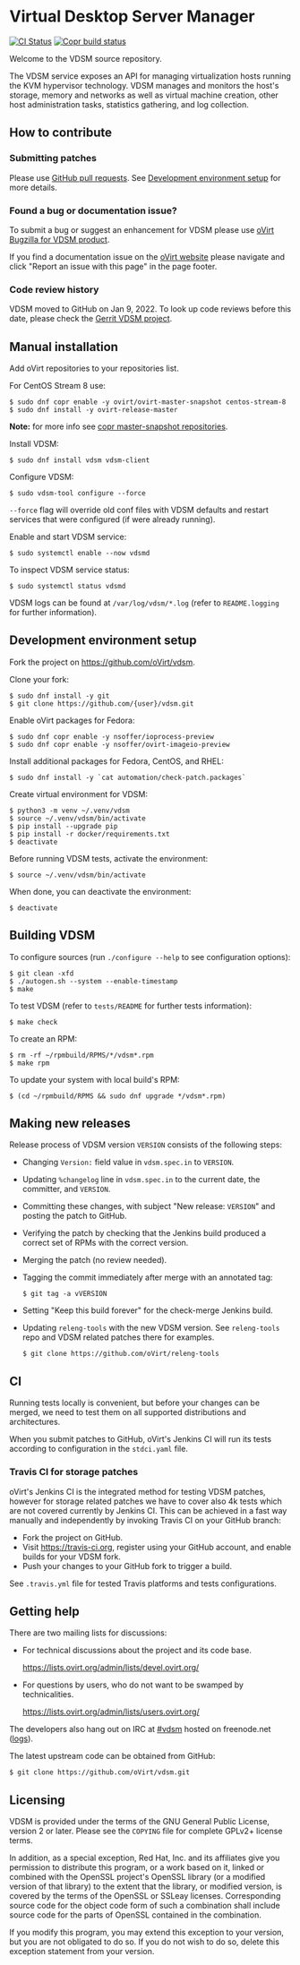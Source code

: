 # Virtual Desktop Server Manager

[![CI Status](https://github.com/oVirt/vdsm/actions/workflows/ci.yml/badge.svg)](https://github.com/oVirt/vdsm/actions)
[![Copr build status](https://copr.fedorainfracloud.org/coprs/ovirt/ovirt-master-snapshot/package/vdsm/status_image/last_build.png)](https://copr.fedorainfracloud.org/coprs/ovirt/ovirt-master-snapshot/package/vdsm/)

Welcome to the VDSM source repository.

The VDSM service exposes an API for managing virtualization
hosts running the KVM hypervisor technology. VDSM manages and monitors
the host's storage, memory and networks as well as virtual machine
creation, other host administration tasks, statistics gathering, and
log collection.

## How to contribute

### Submitting patches

Please use [GitHub pull requests](https://github.com/oVirt/vdsm/pulls).
See [Development environment setup](#development-environment-setup) for more details.

### Found a bug or documentation issue?

To submit a bug or suggest an enhancement for VDSM please use
[oVirt Bugzilla for VDSM product](https://bugzilla.redhat.com/enter_bug.cgi?product=vdsm).

If you find a documentation issue on the [oVirt website](https://www.ovirt.org) please navigate
and click "Report an issue with this page" in the page footer.

### Code review history

VDSM moved to GitHub on Jan 9, 2022. To look up code reviews before this
date, please check the [Gerrit VDSM project](https://gerrit.ovirt.org/q/project:vdsm+is:merged).

## Manual installation

Add oVirt repositories to your repositories list.

For CentOS Stream 8 use:
```shell
$ sudo dnf copr enable -y ovirt/ovirt-master-snapshot centos-stream-8
$ sudo dnf install -y ovirt-release-master
```

**Note:** for more info see
[copr master-snapshot repositories](https://copr.fedorainfracloud.org/coprs/ovirt/ovirt-master-snapshot/).

Install VDSM:
```shell
$ sudo dnf install vdsm vdsm-client
```

Configure VDSM:
```shell
$ sudo vdsm-tool configure --force
```

`--force` flag will override old conf files with VDSM defaults and
restart services that were configured (if were already running).

Enable and start VDSM service:
```shell
$ sudo systemctl enable --now vdsmd
```

To inspect VDSM service status:
```shell
$ sudo systemctl status vdsmd
```

VDSM logs can be found at `/var/log/vdsm/*.log` (refer to `README.logging` for further information).


## Development environment setup

Fork the project on https://github.com/oVirt/vdsm.

Clone your fork:
```shell
$ sudo dnf install -y git
$ git clone https://github.com/{user}/vdsm.git
```

Enable oVirt packages for Fedora:
```shell
$ sudo dnf copr enable -y nsoffer/ioprocess-preview
$ sudo dnf copr enable -y nsoffer/ovirt-imageio-preview
```

Install additional packages for Fedora, CentOS, and RHEL:
```shell
$ sudo dnf install -y `cat automation/check-patch.packages`
```

Create virtual environment for VDSM:
```shell
$ python3 -m venv ~/.venv/vdsm
$ source ~/.venv/vdsm/bin/activate
$ pip install --upgrade pip
$ pip install -r docker/requirements.txt
$ deactivate
```

Before running VDSM tests, activate the environment:
```shell
$ source ~/.venv/vdsm/bin/activate
```

When done, you can deactivate the environment:
```shell
$ deactivate
```

## Building VDSM

To configure sources (run `./configure --help` to see configuration options):
```shell
$ git clean -xfd
$ ./autogen.sh --system --enable-timestamp
$ make
```

To test VDSM (refer to `tests/README` for further tests information):
```shell
$ make check
```

To create an RPM:
```shell
$ rm -rf ~/rpmbuild/RPMS/*/vdsm*.rpm
$ make rpm
```

To update your system with local build's RPM:
```shell
$ (cd ~/rpmbuild/RPMS && sudo dnf upgrade */vdsm*.rpm)
```

## Making new releases

Release process of VDSM version `VERSION` consists of the following
steps:

- Changing `Version:` field value in `vdsm.spec.in` to `VERSION`.

- Updating `%changelog` line in `vdsm.spec.in` to the current date,
  the committer, and `VERSION`.

- Committing these changes, with subject "New release: `VERSION`" and
  posting the patch to GitHub.

- Verifying the patch by checking that the Jenkins build produced a
  correct set of RPMs with the correct version.

- Merging the patch (no review needed).

- Tagging the commit immediately after merge with an annotated tag:
  ```shell
  $ git tag -a vVERSION
  ```

- Setting "Keep this build forever" for the check-merge Jenkins build.

- Updating `releng-tools` with the new VDSM version. See `releng-tools`
  repo and VDSM related patches there for examples.
  ```shell
  $ git clone https://github.com/oVirt/releng-tools
  ```

## CI

Running tests locally is convenient, but before your changes can be
merged, we need to test them on all supported distributions and
architectures.

When you submit patches to GitHub, oVirt's Jenkins CI will run its tests
according to configuration in the `stdci.yaml` file.

### Travis CI for storage patches

oVirt's Jenkins CI is the integrated method for testing VDSM patches,
however for storage related patches we have to cover also 4k tests which
are not covered currently by Jenkins CI. This can be achieved in a fast
way manually and independently by invoking Travis CI on your
GitHub branch:

- Fork the project on GitHub.
- Visit https://travis-ci.org, register using your GitHub account, and
  enable builds for your VDSM fork.
- Push your changes to your GitHub fork to trigger a build.

See `.travis.yml` file for tested Travis platforms and tests configurations.


## Getting help

There are two mailing lists for discussions:

- For technical discussions about the project and its code base.

  https://lists.ovirt.org/admin/lists/devel.ovirt.org/

- For questions by users, who do not want to be swamped by
  technicalities.

  https://lists.ovirt.org/admin/lists/users.ovirt.org/

The developers also hang out on IRC at
[#vdsm](irc://irc.freenode.org/vdsm) hosted on freenode.net
([logs](http://ekohl.nl/vdsm)).

The latest upstream code can be obtained from GitHub:
```shell
$ git clone https://github.com/oVirt/vdsm.git
```

## Licensing

VDSM is provided under the terms of the GNU General Public License,
version 2 or later. Please see the `COPYING` file for complete GPLv2+
license terms.

In addition, as a special exception, Red Hat, Inc. and its affiliates
give you permission to distribute this program, or a work based on it,
linked or combined with the OpenSSL project's OpenSSL library (or a
modified version of that library) to the extent that the library, or
modified version, is covered by the terms of the OpenSSL or SSLeay
licenses. Corresponding source code for the object code form of such
a combination shall include source code for the parts of OpenSSL
contained in the combination.

If you modify this program, you may extend this exception to your
version, but you are not obligated to do so. If you do not wish to do
so, delete this exception statement from your version.
